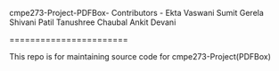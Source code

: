 cmpe273-Project-PDFBox-
Contributors - 
Ekta Vaswani
Sumit Gerela
Shivani Patil
Tanushree Chaubal
Ankit Devani



=======================

This repo is for maintaining source code for cmpe273-Project(PDFBox)
